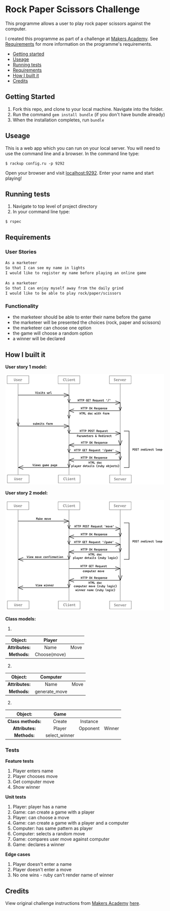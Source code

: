 # Rock Paper Scissors Challenge #

This programme allows a user to play rock paper scissors against the computer.

I created this programme as part of a challenge at [Makers Academy](https://makers.tech/). See [Requirements](#Requirements) for more information on the programme's requirements.

* [Getting started](#Getting-Started)
* [Useage](#useage)
* [Running tests](#Running-tests)
* [Requirements](#Requirements)
* [How I built it](#How-i-built-it)
* [Credits](#credits)


## Getting Started ##

1. Fork this repo, and clone to your local machine. Navigate into the folder.
2. Run the command `gem install bundle` (if you don't have bundle already)
3. When the installation completes, run `bundle`

## Useage ##

This is a web app which you can run on your local server. You will need to use the command line and a browser. In the command line type:

```shell
$ rackup config.ru -p 9292
```

Open your browser and visit [localhost:9292](http://localhost:9292/).
Enter your name and start playing!

## Running tests ##

1. Navigate to top level of project directory
2. In your command line type:

```shell
$ rspec
```

## Requirements ##

### User Stories ###

```
As a marketeer
So that I can see my name in lights
I would like to register my name before playing an online game

As a marketeer
So that I can enjoy myself away from the daily grind
I would like to be able to play rock/paper/scissors
```
### Functionality ###

* the marketeer should be able to enter their name before the game
* the marketeer will be presented the choices (rock, paper and scissors)
* the marketeer can choose one option
* the game will choose a random option
* a winner will be declared

## How I built it ##

**User story 1 model:** 

![sequence diagram](public/images/sequence-diagram-1.png)

**User story 2 model:**

![sequence diagram](public/images/sequence-diagram-2.png)

**Class models:**

1.

| Object: |**Player**| | 
|:------:|:------------:|:-:|
|**Attributes:**|Name|Move|
|**Methods:**|Choose(move)||

2. 

| Object: |**Computer**| | 
|:------:|:------------:|:-:|
|**Attributes:**|Name|Move|
|**Methods:**|generate_move||

2.

| Object: |**Game**| | | 
|:------:|:------------:|:-:|:-:|
|**Class methods:**|Create|Instance | 
|**Attributes:**|Player| Opponent | Winner |
|**Methods:**|select_winner | | |



### Tests ###

**Feature tests**

1. Player enters name
2. Player chooses move
3. Get computer move
4. Show winner

**Unit tests**
1. Player: player has a name
2. Game: can create a game with a player
3. Player: can choose a move
4. Game: can create a game with a player and a computer
4. Computer: has same pattern as player
5. Computer: selects a random move
6. Game: compares user move against computer
7. Game: declares a winner

**Edge cases**
1. Player doesn't enter a name
2. Player doesn't enter a move
2. No one wins - ruby can't render name of winner

## Credits ##

View original challenge instructions from [Makers Academy](https://makers.tech/) [here](Challenge-instructions.md).
